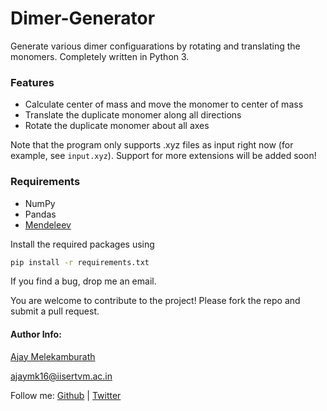 # Dimer-Generator

Generate various dimer configuarations by rotating and translating the monomers. Completely written in Python 3.

### Features
- Calculate center of mass and move the monomer to center of mass
- Translate the duplicate monomer along all directions
- Rotate the duplicate monomer about all axes

Note that the program only supports .xyz files as input right now (for example, see ```input.xyz```). Support for more extensions will be added soon!

### Requirements
- NumPy
- Pandas
- [Mendeleev](https://pypi.org/project/mendeleev/)

Install the required packages using

```bash
pip install -r requirements.txt
```

If you find a bug, drop me an email.

You are welcome to contribute to the project! Please fork the repo and submit a pull request.

#### Author Info:
[Ajay Melekamburath](https://ajay-mk/github.io)

ajaymk16@iisertvm.ac.in

Follow me: 
[Github](https://github.com/ajay-mk) | [Twitter](https://twitter.com/ajay-mk)
